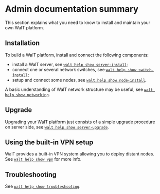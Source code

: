 
# Admin documentation summary

This section explains what you need to know to install and maintain your own WalT platform.

## Installation

To build a WalT platform, install and connect the following components:
- install a WalT server, see [`walt help show server-install`](server-install.md);
- connect one or several network switches, see [`walt help show switch-install`](switch-install.md);
- setup and connect some nodes, see [`walt help show node-install`](node-install.md).

A basic understanding of WalT network structure may be useful, see [`walt help show networking`](networking.md).

## Upgrade

Upgrading your WalT platform just consists of a simple upgrade procedure on server side,
see [`walt help show server-upgrade`](server-upgrade.md).

## Using the built-in VPN setup

WalT provides a built-in VPN system allowing you to deploy distant nodes.
See [`walt help show vpn`](vpn.md) for more info.

## Troubleshooting

See [`walt help show troubleshooting`](troubleshooting.md).

